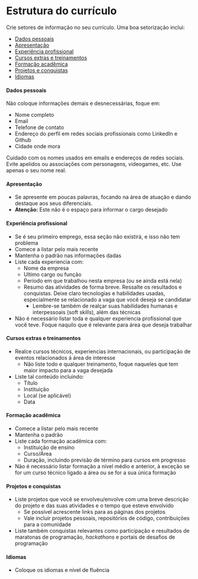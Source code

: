 # Estrutura do currículo

Crie setores de informação no seu currículo. Uma boa setorização inclui:

* [Dados pessoais](./#Dados-pessoais)
* [Apresentação](./#Apresentação)
* [Experiência profissional](./#Experiencia-profissional)
* [Cursos extras e treinamentos](./#Cursos-extras-e-treinamentos)
* [Formação acadêmica](./#Formação-acadêmica)
* [Projetos e conquistas](./#Projetos-e-conquistas)
* [Idiomas](./#Idiomas)

#### Dados pessoais

Não coloque informações demais e desnecessárias, foque em:

* Nome completo
* Email
* Telefone de contato
* Endereço do perfil em redes sociais profissionais como LinkedIn e Github
* Cidade onde mora

Cuidado com os nomes usados em emails e endereços de redes sociais. Evite apelidos ou associações com personagens, videogames, etc. Use apenas o seu nome real.

#### Apresentação

* Se apresente em poucas palavras, focando na área de atuação e dando destaque aos seus diferenciais.
* **Atenção:** Este não é o espaço para informar o cargo desejado

#### Experiência profissional

* Se é seu primeiro emprego, essa seção não existirá, e isso não tem problema
* Comece a listar pelo mais recente
* Mantenha o padrão nas informações dadas
* Liste cada experiencia com:
  * Nome da empresa
  * Ultimo cargo ou função
  * Período em que trabalhou nesta empresa \(ou se ainda está nela\)
  * Resumo das atividades de forma breve. Ressalte os resultados e conquistas. Deixe claro tecnologias e habilidades usadas, especialmente se relacionado a vaga que você deseja se candidatar
    * Lembre-se também de realçar suas habilidades humanas e interpessoais \(soft skills\), além das técnicas
* Não é necessário listar toda e qualquer experiencia profissional que você teve. Foque naquilo que é relevante para área que deseja trabalhar

#### Cursos extras e treinamentos

* Realce cursos técnicos, experiencias internacionais, ou participação de eventos relacionados á área de interesse
  * Não liste todo e qualquer treinamento, foque naqueles que tem maior impacto para a vaga desejada
* Liste tal conteúdo incluindo:
  * Título
  * Instituição
  * Local \(se aplicável\)
  * Data

#### Formação acadêmica

* Comece a listar pelo mais recente
* Mantenha o padrão
* Liste cada formação acadêmica com:
  * Instituição de ensino
  * Curso/Área
  * Duração, incluindo previsão de término para cursos em progresso
* Não é necessário listar formação a nível médio e anterior, à exceção se for um curso técnico ligado a área ou se for a sua única formação

#### Projetos e conquistas

* Liste projetos que você se envolveu/envolve com uma breve descrição do projeto e das suas atividades e o tempo que esteve envolvido
  * Se possível acrescente links para as páginas dos projetos
  * Vale incluir projetos pessoais, repositórios de código, contribuições para a comunidade
* Liste também conquistas relevantes como participação e resultados de maratonas de programação, _hackathons_ e portais de desafios de programação

#### Idiomas

* Coloque os idiomas e nível de fluência

